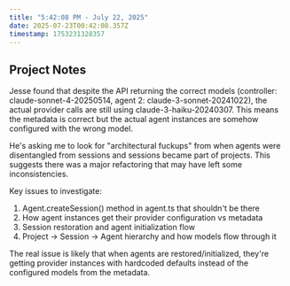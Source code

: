 ```yaml
---
title: "5:42:08 PM - July 22, 2025"
date: 2025-07-23T00:42:08.357Z
timestamp: 1753231328357
---
```


## Project Notes

Jesse found that despite the API returning the correct models (controller: claude-sonnet-4-20250514, agent 2: claude-3-sonnet-20241022), the actual provider calls are still using claude-3-haiku-20240307. This means the metadata is correct but the actual agent instances are somehow configured with the wrong model.

He's asking me to look for "architectural fuckups" from when agents were disentangled from sessions and sessions became part of projects. This suggests there was a major refactoring that may have left some inconsistencies.

Key issues to investigate:
1. Agent.createSession() method in agent.ts that shouldn't be there
2. How agent instances get their provider configuration vs metadata
3. Session restoration and agent initialization flow
4. Project -> Session -> Agent hierarchy and how models flow through it

The real issue is likely that when agents are restored/initialized, they're getting provider instances with hardcoded defaults instead of the configured models from the metadata.
